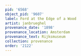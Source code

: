```yaml
---
pid: '6568'
object_pid: '9607'
label: Ford at the Edge of a Wood
artist: janbrueghel
provenance_date: '1898'
provenance_location: Amsterdam
provenance_text: Rijksmuseum
collection: provenance
order: '2122'
---
```

